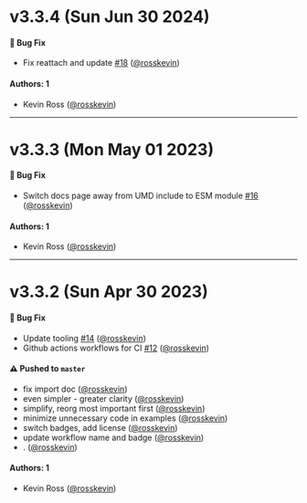 # v3.3.4 (Sun Jun 30 2024)

#### 🐛 Bug Fix

- Fix reattach and update [#18](https://github.com/rosskevin/ifvisible/pull/18) ([@rosskevin](https://github.com/rosskevin))

#### Authors: 1

- Kevin Ross ([@rosskevin](https://github.com/rosskevin))

---

# v3.3.3 (Mon May 01 2023)

#### 🐛 Bug Fix

- Switch docs page away from UMD include to ESM module [#16](https://github.com/rosskevin/ifvisible/pull/16) ([@rosskevin](https://github.com/rosskevin))

#### Authors: 1

- Kevin Ross ([@rosskevin](https://github.com/rosskevin))

---

# v3.3.2 (Sun Apr 30 2023)

#### 🐛 Bug Fix

- Update tooling [#14](https://github.com/rosskevin/ifvisible/pull/14) ([@rosskevin](https://github.com/rosskevin))
- Github actions workflows for CI [#12](https://github.com/rosskevin/ifvisible/pull/12) ([@rosskevin](https://github.com/rosskevin))

#### ⚠️ Pushed to `master`

- fix import doc ([@rosskevin](https://github.com/rosskevin))
- even simpler - greater clarity ([@rosskevin](https://github.com/rosskevin))
- simplify, reorg most important first ([@rosskevin](https://github.com/rosskevin))
- minimize unnecessary code in examples ([@rosskevin](https://github.com/rosskevin))
- switch badges, add license ([@rosskevin](https://github.com/rosskevin))
- update workflow name and badge ([@rosskevin](https://github.com/rosskevin))
- . ([@rosskevin](https://github.com/rosskevin))

#### Authors: 1

- Kevin Ross ([@rosskevin](https://github.com/rosskevin))
